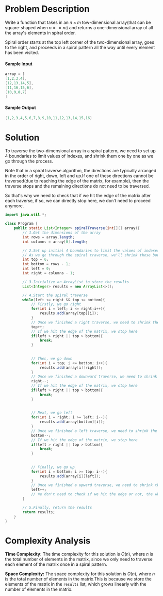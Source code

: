 # Problem Description
Write a function that takes in an $n \times m$ tow-dimensional array(that can be square-shaped when $n == m$) and returns a one-dimensional array of all the array's elements in spiral order.

Spiral order starts at the top left corner of the two-dimensional array, goes to the right, and proceeds in a spiral pattern all the way until every element has been visited.

#### Sample Input
```java
array = [
[1,2,3,4],
[12,13,14,5],
[11,16,15,6],
[10,9,8,7]
]
```

#### Sample Output
```java
[1,2,3,4,5,6,7,8,9,10,11,12,13,14,15,16]
```

# Solution
To traverse the two-dimensional array in a spiral pattern, we need to set up 4 boundaries to limit values of indexes, and shrink them one by one as we go through the process.

Note that in a spiral traverse algorithm, the directions are typically arranged in the order of right, down, left and up.If one of these directions cannot be traversed(due to reaching the edge of the matrix, for example), then the traverse stops and the remaining directions do not need to be traversed.

So that's why we need to check that if we hit the edge of the matrix after each traverse, if so, we can directly stop here, we don't need to proceed anymore.

```java
import java.util.*;

class Program {
	public static List<Integer> spiralTraverse(int[][] array){
		// 1.Get the dimensions of the array
		int rows = array.length;
		int columns = array[0].length;

		// 2.Set up initial 4 boundaries to limit the values of indexes
		// As we go through the spiral traverse, we'll shrink those boundaries one by one
		int top = 0;
		int bottom = rows - 1;
		int left = 0;
		int right = columns - 1;

		// 3.Initialize an ArrayList to store the results
		List<Integer> results = new ArrayList<>();

		// 4.Start the spiral traverse
		while(left <= right && top <= bottom){
			// Firstly, we go right
			for(int i = left; i <= right;i++){
				results.add(array[top][i]);
			}
			// Once we finished a right traverse, we need to shrink the top boundary
			top++;
			// If we hit the edge of the matrix, we stop here
			if(left > right || top > bottom){
				break;
			}
			
			
			// Then, we go down
			for(int i = top; i <= bottom; i++){
				results.add(array[i][right]);
			}
			// Once we finished a downward traverse, we need to shrink the right boundary
			right--;
			// If we hit the edge of the matrix, we stop here
			if(left > right || top > bottom){
				break;
			}
			
			
			// Next, we go left
			for(int i = right; i >= left; i--){
				results.add(array[bottom][i]);
			}
			// Once we finished a left traverse, we need to shrink the bottom boundary
			bottom--;
			// If we hit the edge of the matrix, we stop here
			if(left > right || top > bottom){
				break;
			}
			
			
			// Finally, we go up
			for(int i = bottom; i >= top; i--){
				results.add(array[i][left]);
			}
			// Once we finished a upward traverse, we need to shrink the left boundary
			left++;
			// We don't need to check if we hit the edge or not, the while loop itself can check
		}

		// 5.Finally, return the results
		return results;
	}
}
```

# Complexity Analysis
**Time Complexity:** The time complexity for this solution is $O(n)$, where $n$ is the total number of elements in the matrix, since we only need to traverse each element of the matrix once in a spiral pattern.

**Space Complexity:** The space complexity for this solution is $O(n)$, where $n$ is the total number of elements in the matrix.This is because we store the elements of the matrix in the `results` list, which grows linearly with the number of elements in the matrix.